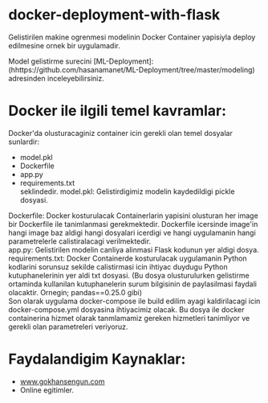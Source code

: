 # docker-deployment-with-flask
Gelistirilen makine ogrenmesi modelinin Docker Container yapisiyla deploy edilmesine ornek bir uygulamadir.


Model gelistirme surecini [ML-Deployment]:(hhttps://github.com/hasanamanet/ML-Deployment/tree/master/modeling) adresinden inceleyebilirsiniz.


# Docker ile ilgili temel kavramlar: 
Docker'da olusturacaginiz container icin gerekli olan temel dosyalar sunlardir:
- model.pkl
- Dockerfile
- app.py
- requirements.txt
<br> seklindedir.
model.pkl: Gelistirdigimiz modelin kaydedildigi pickle dosyasi. <br>

Dockerfile: Docker kosturulacak Containerlarin yapisini olusturan her image bir Dockerfile ile tanimlanmasi gerekmektedir. Dockerfile icersinde image'in hangi image baz aldigi hangi dosyalari icerdigi ve hangi uygulamanin hangi parametrelerle calistiralacagi verilmektedir.<br>
app.py: Gelistirilen modelin canliya alinmasi Flask kodunun yer aldigi dosya.<br>
requirements.txt: Docker Containerde kosturulacak uygulamanin Python kodlarini sorunsuz sekilde calistirmasi icin ihtiyac duydugu Python kutuphanelerinin yer aldi txt dosyasi. (Bu dosya olusturulurken gelistirme ortaminda kullanilan kutuphanelerin surum bilgisinin de paylasilmasi faydali olacaktir. Ornegin; pandas==0.25.0 gibi)<br>
Son olarak uygulama docker-compose ile build edilim ayagi kaldirilacagi icin docker-compose.yml dosyasina ihtiyacimiz olacak. Bu dosya ile docker containerina hizmet olarak tanmlamamiz gereken hizmetleri tanimliyor ve gerekli olan parametreleri veriyoruz.

# Faydalandigim Kaynaklar:
- www.gokhansengun.com
- Online egitimler.

